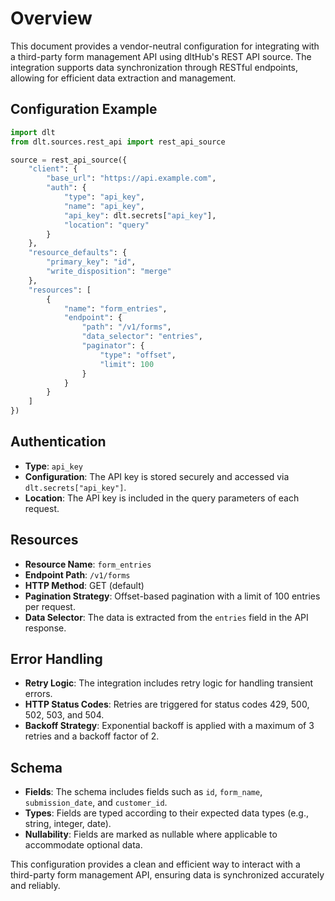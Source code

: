 # Overview

This document provides a vendor-neutral configuration for integrating with a third-party form management API using dltHub's REST API source. The integration supports data synchronization through RESTful endpoints, allowing for efficient data extraction and management.

## Configuration Example

```python
import dlt
from dlt.sources.rest_api import rest_api_source

source = rest_api_source({
    "client": {
        "base_url": "https://api.example.com",
        "auth": {
            "type": "api_key",
            "name": "api_key",
            "api_key": dlt.secrets["api_key"],
            "location": "query"
        }
    },
    "resource_defaults": {
        "primary_key": "id",
        "write_disposition": "merge"
    },
    "resources": [
        {
            "name": "form_entries",
            "endpoint": {
                "path": "/v1/forms",
                "data_selector": "entries",
                "paginator": {
                    "type": "offset",
                    "limit": 100
                }
            }
        }
    ]
})
```

## Authentication

- **Type**: `api_key`
- **Configuration**: The API key is stored securely and accessed via `dlt.secrets["api_key"]`.
- **Location**: The API key is included in the query parameters of each request.

## Resources

- **Resource Name**: `form_entries`
- **Endpoint Path**: `/v1/forms`
- **HTTP Method**: GET (default)
- **Pagination Strategy**: Offset-based pagination with a limit of 100 entries per request.
- **Data Selector**: The data is extracted from the `entries` field in the API response.

## Error Handling

- **Retry Logic**: The integration includes retry logic for handling transient errors.
- **HTTP Status Codes**: Retries are triggered for status codes 429, 500, 502, 503, and 504.
- **Backoff Strategy**: Exponential backoff is applied with a maximum of 3 retries and a backoff factor of 2.

## Schema

- **Fields**: The schema includes fields such as `id`, `form_name`, `submission_date`, and `customer_id`.
- **Types**: Fields are typed according to their expected data types (e.g., string, integer, date).
- **Nullability**: Fields are marked as nullable where applicable to accommodate optional data.

This configuration provides a clean and efficient way to interact with a third-party form management API, ensuring data is synchronized accurately and reliably.